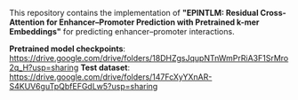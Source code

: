 This repository contains the implementation of **"EPINTLM: Residual Cross-Attention for Enhancer–Promoter Prediction with Pretrained k-mer Embeddings"** for predicting enhancer–promoter interactions.

**Pretrained model checkpoints**: https://drive.google.com/drive/folders/18DHZgsJqupNTnWmPrRiA3F1SrMro2q_H?usp=sharing
**Test dataset**: https://drive.google.com/drive/folders/147FcXyYXnAR-S4KUV6guTpQbfEFGdLw5?usp=sharing
